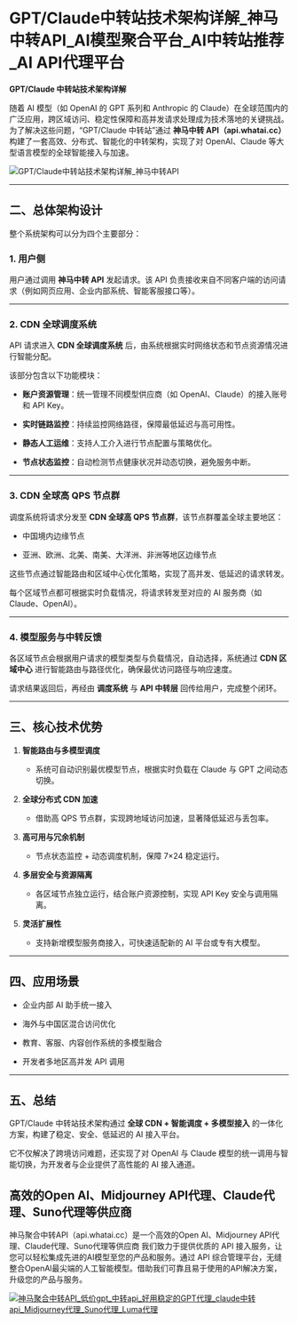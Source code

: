 # GPT/Claude中转站技术架构详解_神马中转API_AI模型聚合平台_AI中转站推荐_AI API代理平台

**GPT/Claude 中转站技术架构详解**

随着 AI 模型（如 OpenAI 的 GPT 系列和 Anthropic 的 Claude）在全球范围内的广泛应用，跨区域访问、稳定性保障和高并发请求处理成为技术落地的关键挑战。为了解决这些问题，“GPT/Claude 中转站”通过 **神马中转 API（api.whatai.cc）** 构建了一套高效、分布式、智能化的中转架构，实现了对 OpenAI、Claude 等大型语言模型的全球智能接入与加速。

![GPT/Claude中转站技术架构详解_神马中转API](https://pic.imgdd.cc/item/68ef724167147de033462f45.jpg)

* * *

## **二、总体架构设计**

整个系统架构可以分为四个主要部分：

### **1\. 用户侧**

用户通过调用 **神马中转 API** 发起请求。该 API 负责接收来自不同客户端的访问请求（例如网页应用、企业内部系统、智能客服接口等）。

* * *

### **2\. CDN 全球调度系统**

API 请求进入 **CDN 全球调度系统** 后，由系统根据实时网络状态和节点资源情况进行智能分配。

该部分包含以下功能模块：

+   **账户资源管理**：统一管理不同模型供应商（如 OpenAI、Claude）的接入账号和 API Key。
    
+   **实时链路监控**：持续监控网络路径，保障最低延迟与高可用性。
    
+   **静态人工运维**：支持人工介入进行节点配置与策略优化。
    
+   **节点状态监控**：自动检测节点健康状况并动态切换，避免服务中断。
    

* * *

### **3\. CDN 全球高 QPS 节点群**

调度系统将请求分发至 **CDN 全球高 QPS 节点群**，该节点群覆盖全球主要地区：

+   中国境内边缘节点
    
+   亚洲、欧洲、北美、南美、大洋洲、非洲等地区边缘节点
    

这些节点通过智能路由和区域中心优化策略，实现了高并发、低延迟的请求转发。

每个区域节点都可根据实时负载情况，将请求转发至对应的 AI 服务商（如 Claude、OpenAI）。

* * *

### **4\. 模型服务与中转反馈**

各区域节点会根据用户请求的模型类型与负载情况，自动选择，系统通过 **CDN 区域中心** 进行智能路由与路径优化，确保最优访问路径与响应速度。

请求结果返回后，再经由 **调度系统** 与 **API 中转层** 回传给用户，完成整个闭环。

* * *

## **三、核心技术优势**

1.  **智能路由与多模型调度**
    
    +   系统可自动识别最优模型节点，根据实时负载在 Claude 与 GPT 之间动态切换。
        
2.  **全球分布式 CDN 加速**
    
    +   借助高 QPS 节点群，实现跨地域访问加速，显著降低延迟与丢包率。
        
3.  **高可用与冗余机制**
    
    +   节点状态监控 + 动态调度机制，保障 7×24 稳定运行。
        
4.  **多层安全与资源隔离**
    
    +   各区域节点独立运行，结合账户资源控制，实现 API Key 安全与调用隔离。
        
5.  **灵活扩展性**
    
    +   支持新增模型服务商接入，可快速适配新的 AI 平台或专有大模型。
        

* * *

## **四、应用场景**

+   企业内部 AI 助手统一接入
    
+   海外与中国区混合访问优化
    
+   教育、客服、内容创作系统的多模型融合
    
+   开发者多地区高并发 API 调用
    

* * *

## **五、总结**

GPT/Claude 中转站技术架构通过 **全球 CDN + 智能调度 + 多模型接入** 的一体化方案，构建了稳定、安全、低延迟的 AI 接入平台。

它不仅解决了跨境访问难题，还实现了对 OpenAI 与 Claude 模型的统一调用与智能切换，为开发者与企业提供了高性能的 AI 接入通道。


## 高效的Open AI、Midjourney API代理、Claude代理、Suno代理等供应商

神马聚合中转API（api.whatai.cc）是一个高效的Open AI、Midjourney API代理、Claude代理、Suno代理等供应商
我们致力于提供优质的 API 接入服务，让您可以轻松集成先进的AI模型至您的产品和服务。通过 API 综合管理平台，无缝整合OpenAl最尖端的人工智能模型。借助我们可靠且易于使用的API解决方案，升级您的产品与服务。

[![神马聚合中转API_低价gpt_中转api_好用稳定的GPT代理_claude中转api_Midjourney代理_Suno代理_Luma代理](https://pic2.imgdd.cc/item/68c78cabfcdff65483faea2a.jpg "神马聚合中转API_低价gpt_中转api_好用稳定的GPT代理_claude中转api_Midjourney代理_Suno代理_Luma代理")](https://api.whatai.cc)
